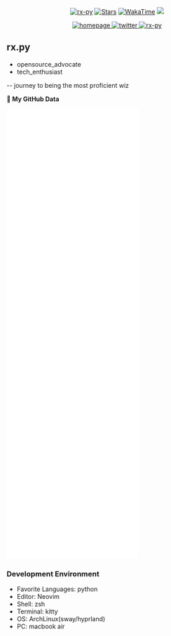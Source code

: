 <p align="center"> 
    <a href="https://github.com/rx-py"><img alt="rx-py" src="https://komarev.com/ghpvc/?username=rx-py"></a>
    <a href="https://github.com/rx-py?tab=repositories"><img alt="Stars" src="https://img.shields.io/github/stars/rx-py"></a>
    <a href="https://wakatime.com/badge/user/018bfdea-52c5-4ca8-8e31-c39e2391af3f.svg"><img alt="WakaTime" src="https://wakatime.com/badge/user/018bfdea-52c5-4ca8-8e31-c39e2391af3f.svg"></a>
    <a href="https://twitter.com/rx__py"><img src="https://img.shields.io/twitter/url?url=https%3A%2F%2Ftwitter.com%2Frx__py&style=social&logo=twitter&logoColor=purple&label=twitter&labelColor=rgb(128%2C0%2C64)&color=%23800040"/></a>
</p>

<p align="center"> 
  <a href="https://rx-py.github.io/">
    <img alt="homepage" width="30px" src="https://simpleicons.org/icons/homeassistantcommunitystore.svg" />
  </a>
  <a href="https://twitter.com/rx__py">
    <img alt="twitter" width="30px" src="https://simpleicons.org/icons/twitter.svg" />
  </a>
  <a href="https://dev.to/rx-py" target="blank">
    <img src="https://cdn.jsdelivr.net/npm/simple-icons@3.0.1/icons/dev-dot-to.svg" alt="rx-py" height="30" width="30" />
  </a>
  </p>

## rx.py
- opensource_advocate
- tech_enthusiast

-- journey to being the most proficient wiz


** My GitHub Data** 
<!-- ![Metrics](https://metrics.lecoq.io/rx-py) -->
![Metrics](https://github.com/rx-py/rx-py/blob/main/github-metrics.svg)


### Development Environment

- Favorite Languages: python
- Editor: Neovim
- Shell: zsh
- Terminal: kitty
- OS: ArchLinux(sway/hyprland)
- PC: macbook air
